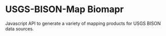 # USGS-BISON-Map Biomapr
Javascript API to generate a variety of mapping products for USGS BISON data sources.
